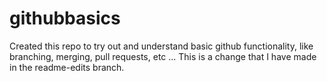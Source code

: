 # githubbasics
Created this repo to try out and understand basic github functionality, like branching, merging, pull requests, etc ... 
This is a change that I have made in the readme-edits branch.



